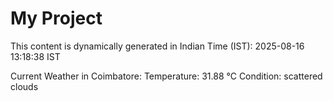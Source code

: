 # My Project

This content is dynamically generated in Indian Time (IST): 2025-08-16 13:18:38 IST


Current Weather in Coimbatore:
Temperature: 31.88 °C
Condition: scattered clouds

